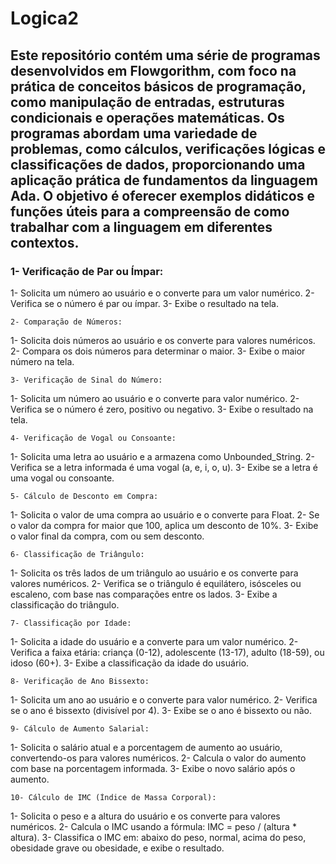 # Logica2
## Este repositório contém uma série de programas desenvolvidos em Flowgorithm, com foco na prática de conceitos básicos de programação, como manipulação de entradas, estruturas condicionais e operações matemáticas. Os programas abordam uma variedade de problemas, como cálculos, verificações lógicas e classificações de dados, proporcionando uma aplicação prática de fundamentos da linguagem Ada. O objetivo é oferecer exemplos didáticos e funções úteis para a compreensão de como trabalhar com a linguagem em diferentes contextos.
###	1- Verificação de Par ou Ímpar:
1- Solicita um número ao usuário e o converte para um valor numérico.
2- Verifica se o número é par ou ímpar.
3- Exibe o resultado na tela.

	2- Comparação de Números:
1- Solicita dois números ao usuário e os converte para valores numéricos.
2- Compara os dois números para determinar o maior.
3- Exibe o maior número na tela.

	3- Verificação de Sinal do Número:
1- Solicita um número ao usuário e o converte para valor numérico.
2- Verifica se o número é zero, positivo ou negativo.
3- Exibe o resultado na tela.

	4- Verificação de Vogal ou Consoante:
1- Solicita uma letra ao usuário e a armazena como Unbounded_String.
2- Verifica se a letra informada é uma vogal (a, e, i, o, u).
3- Exibe se a letra é uma vogal ou consoante.

	5- Cálculo de Desconto em Compra:
1- Solicita o valor de uma compra ao usuário e o converte para Float.
2- Se o valor da compra for maior que 100, aplica um desconto de 10%.
3- Exibe o valor final da compra, com ou sem desconto.

	6- Classificação de Triângulo:
1- Solicita os três lados de um triângulo ao usuário e os converte para valores numéricos.
2- Verifica se o triângulo é equilátero, isósceles ou escaleno, com base nas comparações entre os lados.
3- Exibe a classificação do triângulo.

	7- Classificação por Idade:
1- Solicita a idade do usuário e a converte para um valor numérico.
2- Verifica a faixa etária: criança (0-12), adolescente (13-17), adulto (18-59), ou idoso (60+).
3- Exibe a classificação da idade do usuário.

	8- Verificação de Ano Bissexto:
1- Solicita um ano ao usuário e o converte para valor numérico.
2- Verifica se o ano é bissexto (divisível por 4).
3- Exibe se o ano é bissexto ou não.

	9- Cálculo de Aumento Salarial:
1- Solicita o salário atual e a porcentagem de aumento ao usuário, convertendo-os para valores numéricos.
2- Calcula o valor do aumento com base na porcentagem informada.
3- Exibe o novo salário após o aumento.

	10- Cálculo de IMC (Índice de Massa Corporal):
1- Solicita o peso e a altura do usuário e os converte para valores numéricos.
2- Calcula o IMC usando a fórmula: IMC = peso / (altura * altura).
3- Classifica o IMC em: abaixo do peso, normal, acima do peso, obesidade grave ou obesidade, e exibe o resultado.







